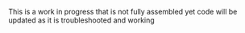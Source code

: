 This is a work in progress that is not fully assembled yet code will be updated as it is troubleshooted and working
